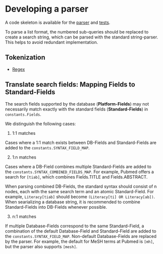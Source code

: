 # Developing a parser

A code skeleton is available for the [parser](parser_skeleton.py) and [tests](parser_skeleton_tests.py).

To parse a list format, the numbered sub-queries should be replaced to create a search string, which can be parsed with the standard string-parser. This helps to avoid redundant implementation.

## Tokenization

- [Regex](https://regex101.com/)

## Translate search fields: Mapping Fields to Standard-Fields

The search fields supported by the database (**Platform-Fields**) may not necessarily match exactly with the standard fields (**Standard-Fields**) in `constants.Fields`.

We distinguish the following cases:

1. 1:1 matches

Cases where a 1:1 match exists between DB-Fields and Standard-Fields are added to the `constants.SYNTAX_FIELD_MAP`.

2. 1:n matches

Cases where a DB-Field combines multiple Standard-Fields are added to the `constants.SYNTAX_COMBINED_FIELDS_MAP`. For example, Pubmed offers a search for `[tiab]`, which combines Fields.TITLE and Fields.ABSTRACT.

When parsing combined DB-Fields, the standard syntax should consist of n nodes, each with the same search term and an atomic Standard-Field. For example, `Literacy[tiab]` should become `(Literacy[ti] OR Literacy[ab])`. When searializing a database string, it is recommended to combine Standard-Fields into DB-Fields whenever possible.

3. n:1 matches

If multiple Database-Fields correspond to the same Standard-Field, a combination of the default Database-Field and Standard-Field are added to the `constants.SYNTAX_FIELD_MAP`. Non-default Database-Fields are replaced by the parser. For example, the default for MeSH terms at Pubmed is `[mh]`, but the parser also supports `[mesh]`.
